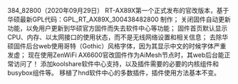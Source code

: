 384_82800（2020年09月29日）
RT-AX89X第一个正式发布的官改版本，基于华硕最新GPL代码：GPL_RT_AX89X_300438482800 制作；
关闭固件自动更新功能，以免用户更新到华硕官方固件而失去软件中心等功能；
固件首页默认显示CPU、内存、以太网接口的使用状态，而不是无线网络设置和相关信息；
去除华硕固件后台web使用哥特（Gothic）风格字体，因为其显示中文的时候字体严重发虚；
现在使用ZenWiFi AX6600官改固件作为AiMesh节点时，其web后台能正常访问了！
添加koolshare软件中心支持，以及插件需要的必要的内核组件和busybox组件等。
移植了hnd软件中心的多数插件，插件使用方法基本不变。